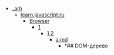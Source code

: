 - <a href = "F:\Node_projects\Node_Way\Education\IlKan\_arh\cat._arh\dir._arh.md">_arh</a>
    - <a href = "F:\Node_projects\Node_Way\Education\IlKan\_arh\learn.javascript.ru\cat.learn.javascript.ru\dir.learn.javascript.ru.md">learn.javascript.ru</a>
        - <a href = "F:\Node_projects\Node_Way\Education\IlKan\_arh\learn.javascript.ru\Browser\cat.Browser\dir.Browser.md">Browser</a>
            - <a href = "F:\Node_projects\Node_Way\Education\IlKan\_arh\learn.javascript.ru\Browser\1\cat.1\dir.1.md">1</a>
                - <a href = "F:\Node_projects\Node_Way\Education\IlKan\_arh\learn.javascript.ru\Browser\1\1.2\cat.1.2\dir.1.2.md">1.2</a>
                    - <a href = "F:\Node_projects\Node_Way\Education\IlKan\_arh\learn.javascript.ru\Browser\1\1.2\a.md">a.md</a>
                        - *## DOM-дерево
                
            
        
    
